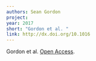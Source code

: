 ```yaml
---
authors: Sean Gordon
project: 
year: 2017
short: "Gordon et al. "
link: http://dx.doi.org/10.1016
---
```


Gordon et al. [Open Access](http://dx.doi.org/10.1016).
